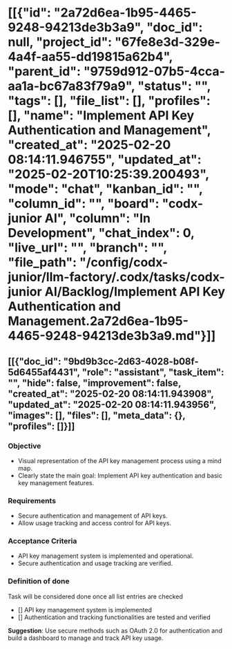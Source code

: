 # [[{"id": "2a72d6ea-1b95-4465-9248-94213de3b3a9", "doc_id": null, "project_id": "67fe8e3d-329e-4a4f-aa55-dd19815a62b4", "parent_id": "9759d912-07b5-4cca-aa1a-bc67a83f79a9", "status": "", "tags": [], "file_list": [], "profiles": [], "name": "Implement API Key Authentication and Management", "created_at": "2025-02-20 08:14:11.946755", "updated_at": "2025-02-20T10:25:39.200493", "mode": "chat", "kanban_id": "", "column_id": "", "board": "codx-junior AI", "column": "In Development", "chat_index": 0, "live_url": "", "branch": "", "file_path": "/config/codx-junior/llm-factory/.codx/tasks/codx-junior AI/Backlog/Implement API Key Authentication and Management.2a72d6ea-1b95-4465-9248-94213de3b3a9.md"}]]
## [[{"doc_id": "9bd9b3cc-2d63-4028-b08f-5d6455af4431", "role": "assistant", "task_item": "", "hide": false, "improvement": false, "created_at": "2025-02-20 08:14:11.943908", "updated_at": "2025-02-20 08:14:11.943956", "images": [], "files": [], "meta_data": {}, "profiles": []}]]
### Objective
- Visual representation of the API key management process using a mind map.
- Clearly state the main goal: Implement API key authentication and basic key management features.

### Requirements
- Secure authentication and management of API keys.
- Allow usage tracking and access control for API keys.

### Acceptance Criteria
- API key management system is implemented and operational.
- Secure authentication and usage tracking are verified.

### Definition of done
Task will be considered done once all list entries are checked
 * [] API key management system is implemented
 * [] Authentication and tracking functionalities are tested and verified

**Suggestion**: Use secure methods such as OAuth 2.0 for authentication and build a dashboard to manage and track API key usage.
